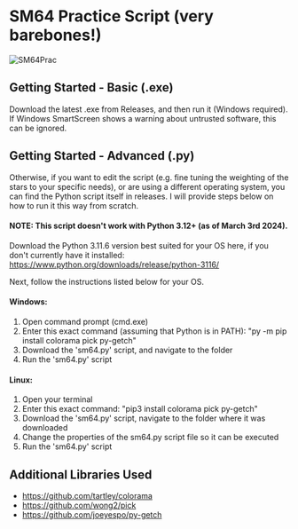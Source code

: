 # SM64 Practice Script (very barebones!)

![SM64Prac](https://i.imgur.com/90A65mj.gif)

## Getting Started - Basic (.exe)
Download the latest .exe from Releases, and then run it (Windows required). If Windows SmartScreen shows a warning about untrusted software, this can be ignored.

## Getting Started - Advanced (.py)
Otherwise, if you want to edit the script (e.g. fine tuning the weighting of the stars to your specific needs), or are using a different operating system, you can find the Python script itself in releases. I will provide steps below on how to run it this way from scratch.

#### NOTE: This script doesn't work with Python 3.12+ (as of March 3rd 2024).
Download the Python 3.11.6 version best suited for your OS here, if you don't currently have it installed: https://www.python.org/downloads/release/python-3116/

Next, follow the instructions listed below for your OS.
#### Windows:
1. Open command prompt (cmd.exe)
2. Enter this exact command (assuming that Python is in PATH): "py -m pip install colorama pick py-getch"
3. Download the 'sm64.py' script, and navigate to the folder
4. Run the 'sm64.py' script
#### Linux:
1. Open your terminal
2. Enter this exact command: "pip3 install colorama pick py-getch"
3. Download the 'sm64.py' script, navigate to the folder where it was downloaded
4. Change the properties of the sm64.py script file so it can be executed
5. Run the 'sm64.py' script

## Additional Libraries Used
- https://github.com/tartley/colorama
- https://github.com/wong2/pick
- https://github.com/joeyespo/py-getch
